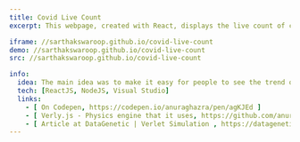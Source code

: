 ```yaml
---
title: Covid Live Count
excerpt: This webpage, created with React, displays the live count of covid19 cases and total deaths caused by covid19. The user can use this covid counter to see the global covid19 statistics or choose a specific country. This app uses charts to display the trends in total number of cases and deaths by this deadly virus.

iframe: //sarthakswaroop.github.io/covid-live-count
demo: //sarthakswaroop.github.io/covid-live-count
src: //sarthakswaroop.github.io/covid-live-count

info:
  idea: The main idea was to make it easy for people to see the trend of covid-19 cases in their country. It i
  tech: [ReactJS, NodeJS, Visual Studio]
  links:
    - [ On Codepen, https://codepen.io/anuraghazra/pen/agKJEd ]
    - [ Verly.js - Physics engine that it uses, https://github.com/anuraghazra/Verly.js ]
    - [ Article at DataGenetic | Verlet Simulation , https://datagenetics.com/blog/july22018/index.html]
---
```


